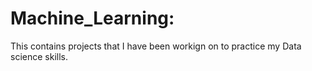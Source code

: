 # Machine_Learning:
This contains projects that I have been workign on to practice my Data science skills.

